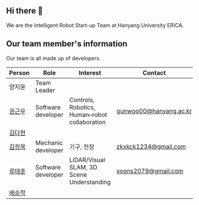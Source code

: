 ## Hi there 👋

We are the Intelligent Robot Start-up Team at Hanyang University ERICA.

## Our team member's information
Our team is all made up of developers.

|Person|Role|Interest|Contact|
|---|---|---|---|
양지윤|Team Leader|||
[권근우](https://github.com/kwongeunwoo)|Software developer|Controls, Robotics, Human–robot collaboration|gunwoo00@hanyang.ac.kr|
[김다현](https://github.com/Dadaah)||||
[김정목](https://github.com/K2mjeongmok)|Mechanic developer|기구, 전장|zkxkck1234@gmail.com|
[류태훈](https://github.com/taehun-ryu)|Software developer|LiDAR/Visual SLAM, 3D Scene Understanding|xogns2079@gmail.com|
[배승학](https://github.com/crane1227)||||


